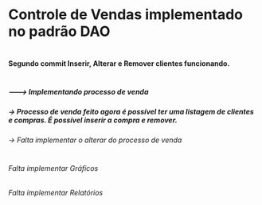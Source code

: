# Controle de Vendas implementado no padrão DAO 
#
#### Segundo commit Inserir, Alterar e Remover clientes funcionando. ##
#
##### ---> Implementando processo de venda
##### -> Processo de venda feito agora é possível ter uma listagem de clientes e compras. É possível inserir a compra e remover.
###### -> Falta implementar o alterar do processo de venda
#
###### Falta implementar Gráficos
###### Falta implementar Relatórios
